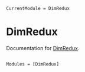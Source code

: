 ```@meta
CurrentModule = DimRedux
```

# DimRedux

Documentation for [DimRedux](https://github.com/eewing1/DimRedux.jl).

```@index
```

```@autodocs
Modules = [DimRedux]
```
